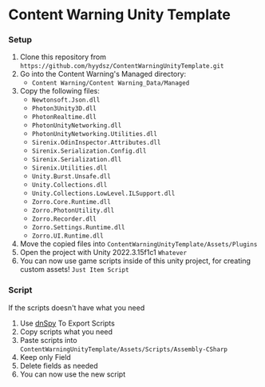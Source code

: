 # Content Warning Unity Template

### Setup
1. Clone this repository from `https://github.com/hyydsz/ContentWarningUnityTemplate.git`
2. Go into the Content Warning's Managed directory:
    - `Content Warning/Content Warning_Data/Managed`
3. Copy the following files: 
    - `Newtonsoft.Json.dll`
    - `Photon3Unity3D.dll`
    - `PhotonRealtime.dll`
    - `PhotonUnityNetworking.dll`
    - `PhotonUnityNetworking.Utilities.dll`
    - `Sirenix.OdinInspector.Attributes.dll`
    - `Sirenix.Serialization.Config.dll`
    - `Sirenix.Serialization.dll`
    - `Sirenix.Utilities.dll`
    - `Unity.Burst.Unsafe.dll`
    - `Unity.Collections.dll`
    - `Unity.Collections.LowLevel.ILSupport.dll`
    - `Zorro.Core.Runtime.dll`
    - `Zorro.PhotonUtility.dll`
    - `Zorro.Recorder.dll`
    - `Zorro.Settings.Runtime.dll`
    - `Zorro.UI.Runtime.dll`
4. Move the copied files into `ContentWarningUnityTemplate/Assets/Plugins`
5. Open the project with Unity 2022.3.15f1c1 `Whatever`
6. You can now use game scripts inside of this unity project, for creating custom assets! `Just Item Script`

### Script
If the scripts doesn't have what you need

1. Use [dnSpy](https://github.com/dnSpy/dnSpy, "dnSpy") To Export Scripts
2. Copy scripts what you need
3. Paste scripts into `ContentWarningUnityTemplate/Assets/Scripts/Assembly-CSharp`
4. Keep only Field
5. Delete fields as needed
6. You can now use the new script